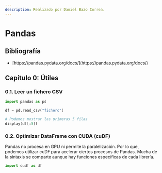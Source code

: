 ```yaml
---
description: Realizado por Daniel Bazo Correa.
---
```


# Pandas

## Bibliografía

* [https://pandas.pydata.org/docs/](https://pandas.pydata.org/docs/)

## Capítulo 0: Útiles

### 0.1. Leer un fichero CSV

```python
import pandas as pd

df = pd.read_csv("fichero")

# Podemos mostrar las primeras 5 filas
display(df[:5])
```

### 0.2. Optimizar DataFrame con CUDA (cuDF)

Pandas no procesa en GPU ni permite la paralelización. Por lo que, podemos utilizar cuDF para acelerar ciertos procesos de Pandas. Mucha de la sintaxis se comparte aunque hay funciones específicas de cada librería.

```python
import cudf as df
```
